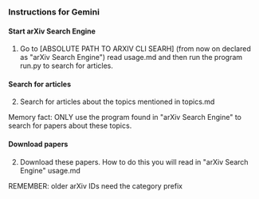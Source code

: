 ### Instructions for Gemini

#### Start arXiv Search Engine

1. Go to [ABSOLUTE PATH TO ARXIV CLI SEARH] (from now on declared as "arXiv Search Engine") read usage.md and then run the program run.py to search for articles.

#### Search for articles

2. Search for articles about the topics mentioned in topics.md 

Memory fact: ONLY use the program found in "arXiv Search Engine" to search for papers about these topics.

#### Download papers

2. Download these papers. How to do this you will read in "arXiv Search Engine" usage.md

REMEMBER: older arXiv IDs need the category prefix